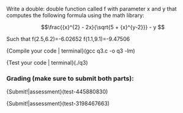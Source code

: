 Write a double: double function  called f with parameter x and y that computes the following formula using the math library:

<p align="center">
  $$\frac{{x}^{2} - 2x}{\sqrt{5 + {x}^{y-2}}} - y $$ 
</p>

Such that
f(2.5,6.2)=-6.02652
f(1.1,9.1)=-9.47506

{Compile your code | terminal}(gcc q3.c -o q3 -lm)
 
{Test your code | terminal}(./q3)

### Grading (make sure to submit **both** parts):

{Submit!|assessment}(test-445880830)

{Submit!|assessment}(test-3198467663)
